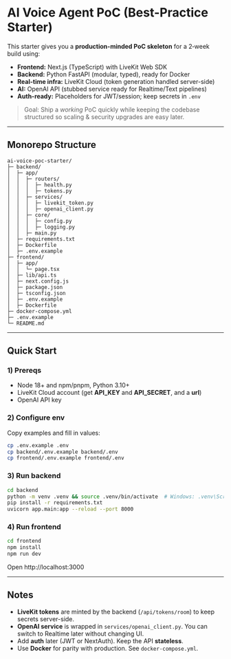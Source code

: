 # AI Voice Agent PoC (Best-Practice Starter)

This starter gives you a **production-minded PoC skeleton** for a 2‑week build using:
- **Frontend:** Next.js (TypeScript) with LiveKit Web SDK
- **Backend:** Python FastAPI (modular, typed), ready for Docker
- **Real-time infra:** LiveKit Cloud (token generation handled server-side)
- **AI:** OpenAI API (stubbed service ready for Realtime/Text pipelines)
- **Auth-ready:** Placeholders for JWT/session; keep secrets in `.env`

> Goal: Ship a *working* PoC quickly while keeping the codebase structured so scaling & security upgrades are easy later.

---

## Monorepo Structure

```
ai-voice-poc-starter/
├─ backend/
│  ├─ app/
│  │  ├─ routers/
│  │  │  ├─ health.py
│  │  │  ├─ tokens.py
│  │  ├─ services/
│  │  │  ├─ livekit_token.py
│  │  │  ├─ openai_client.py
│  │  ├─ core/
│  │  │  ├─ config.py
│  │  │  ├─ logging.py
│  │  ├─ main.py
│  ├─ requirements.txt
│  ├─ Dockerfile
│  ├─ .env.example
├─ frontend/
│  ├─ app/
│  │  └─ page.tsx
│  ├─ lib/api.ts
│  ├─ next.config.js
│  ├─ package.json
│  ├─ tsconfig.json
│  ├─ .env.example
│  ├─ Dockerfile
├─ docker-compose.yml
├─ .env.example
└─ README.md
```

---

## Quick Start

### 1) Prereqs
- Node 18+ and npm/pnpm, Python 3.10+
- LiveKit Cloud account (get **API_KEY** and **API_SECRET**, and a **url**)
- OpenAI API key

### 2) Configure env
Copy examples and fill in values:
```bash
cp .env.example .env
cp backend/.env.example backend/.env
cp frontend/.env.example frontend/.env
```

### 3) Run backend
```bash
cd backend
python -m venv .venv && source .venv/bin/activate  # Windows: .venv\Scripts\activate
pip install -r requirements.txt
uvicorn app.main:app --reload --port 8000
```

### 4) Run frontend
```bash
cd frontend
npm install
npm run dev
```

Open http://localhost:3000

---

## Notes

- **LiveKit tokens** are minted by the backend (`/api/tokens/room`) to keep secrets server-side.
- **OpenAI service** is wrapped in `services/openai_client.py`. You can switch to Realtime later without changing UI.
- Add **auth** later (JWT or NextAuth). Keep the API **stateless**.
- Use **Docker** for parity with production. See `docker-compose.yml`.
